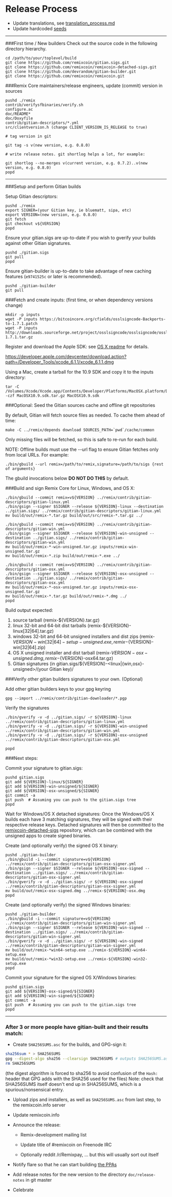 Release Process
====================

* Update translations, see [translation_process.md](https://github.com/remixcoin/remix/blob/master/doc/translation_process.md#syncing-with-transifex)
* Update hardcoded [seeds](/contrib/seeds)

* * *

###First time / New builders
Check out the source code in the following directory hierarchy.

	cd /path/to/your/toplevel/build
	git clone https://github.com/remixcoin/gitian.sigs.git
	git clone https://github.com/remixcoin/remixcoin-detached-sigs.git
	git clone https://github.com/devrandom/gitian-builder.git
	git clone https://github.com/remixcoin/remixcoin.git

###Remix Core maintainers/release engineers, update (commit) version in sources

	pushd ./remix
	contrib/verifysfbinaries/verify.sh
	configure.ac
	doc/README*
	doc/Doxyfile
	contrib/gitian-descriptors/*.yml
	src/clientversion.h (change CLIENT_VERSION_IS_RELEASE to true)

	# tag version in git

	git tag -s v(new version, e.g. 0.8.0)

	# write release notes. git shortlog helps a lot, for example:

	git shortlog --no-merges v(current version, e.g. 0.7.2)..v(new version, e.g. 0.8.0)
	popd

* * *

###Setup and perform Gitian builds

 Setup Gitian descriptors:

	pushd ./remix
	export SIGNER=(your Gitian key, ie bluematt, sipa, etc)
	export VERSION=(new version, e.g. 0.8.0)
	git fetch
	git checkout v${VERSION}
	popd

  Ensure your gitian.sigs are up-to-date if you wish to gverify your builds against other Gitian signatures.

	pushd ./gitian.sigs
	git pull
	popd

  Ensure gitian-builder is up-to-date to take advantage of new caching features (`e9741525c` or later is recommended).

	pushd ./gitian-builder
	git pull

###Fetch and create inputs: (first time, or when dependency versions change)

	mkdir -p inputs
	wget -P inputs https://bitcoincore.org/cfields/osslsigncode-Backports-to-1.7.1.patch
	wget -P inputs http://downloads.sourceforge.net/project/osslsigncode/osslsigncode/osslsigncode-1.7.1.tar.gz

 Register and download the Apple SDK: see [OS X readme](README_osx.txt) for details.

 https://developer.apple.com/devcenter/download.action?path=/Developer_Tools/xcode_6.1.1/xcode_6.1.1.dmg

 Using a Mac, create a tarball for the 10.9 SDK and copy it to the inputs directory:

	tar -C /Volumes/Xcode/Xcode.app/Contents/Developer/Platforms/MacOSX.platform/Developer/SDKs/ -czf MacOSX10.9.sdk.tar.gz MacOSX10.9.sdk

###Optional: Seed the Gitian sources cache and offline git repositories

By default, Gitian will fetch source files as needed. To cache them ahead of time:

	make -C ../remix/depends download SOURCES_PATH=`pwd`/cache/common

Only missing files will be fetched, so this is safe to re-run for each build.

NOTE: Offline builds must use the --url flag to ensure Gitian fetches only from local URLs. For example:
```
./bin/gbuild --url remix=/path/to/remix,signature=/path/to/sigs {rest of arguments}
```
The gbuild invocations below <b>DO NOT DO THIS</b> by default.

###Build and sign Remix Core for Linux, Windows, and OS X:

	./bin/gbuild --commit remix=v${VERSION} ../remix/contrib/gitian-descriptors/gitian-linux.yml
	./bin/gsign --signer $SIGNER --release ${VERSION}-linux --destination ../gitian.sigs/ ../remix/contrib/gitian-descriptors/gitian-linux.yml
	mv build/out/remix-*.tar.gz build/out/src/remix-*.tar.gz ../

	./bin/gbuild --commit remix=v${VERSION} ../remix/contrib/gitian-descriptors/gitian-win.yml
	./bin/gsign --signer $SIGNER --release ${VERSION}-win-unsigned --destination ../gitian.sigs/ ../remix/contrib/gitian-descriptors/gitian-win.yml
	mv build/out/remix-*-win-unsigned.tar.gz inputs/remix-win-unsigned.tar.gz
	mv build/out/remix-*.zip build/out/remix-*.exe ../

	./bin/gbuild --commit remix=v${VERSION} ../remix/contrib/gitian-descriptors/gitian-osx.yml
	./bin/gsign --signer $SIGNER --release ${VERSION}-osx-unsigned --destination ../gitian.sigs/ ../remix/contrib/gitian-descriptors/gitian-osx.yml
	mv build/out/remix-*-osx-unsigned.tar.gz inputs/remix-osx-unsigned.tar.gz
	mv build/out/remix-*.tar.gz build/out/remix-*.dmg ../
	popd

  Build output expected:

  1. source tarball (remix-${VERSION}.tar.gz)
  2. linux 32-bit and 64-bit dist tarballs (remix-${VERSION}-linux[32|64].tar.gz)
  3. windows 32-bit and 64-bit unsigned installers and dist zips (remix-${VERSION}-win[32|64]-setup-unsigned.exe, remix-${VERSION}-win[32|64].zip)
  4. OS X unsigned installer and dist tarball (remix-${VERSION}-osx-unsigned.dmg, remix-${VERSION}-osx64.tar.gz)
  5. Gitian signatures (in gitian.sigs/${VERSION}-<linux|{win,osx}-unsigned>/(your Gitian key)/

###Verify other gitian builders signatures to your own. (Optional)

  Add other gitian builders keys to your gpg keyring

	gpg --import ../remix/contrib/gitian-downloader/*.pgp

  Verify the signatures

	./bin/gverify -v -d ../gitian.sigs/ -r ${VERSION}-linux ../remix/contrib/gitian-descriptors/gitian-linux.yml
	./bin/gverify -v -d ../gitian.sigs/ -r ${VERSION}-win-unsigned ../remix/contrib/gitian-descriptors/gitian-win.yml
	./bin/gverify -v -d ../gitian.sigs/ -r ${VERSION}-osx-unsigned ../remix/contrib/gitian-descriptors/gitian-osx.yml

	popd

###Next steps:

Commit your signature to gitian.sigs:

	pushd gitian.sigs
	git add ${VERSION}-linux/${SIGNER}
	git add ${VERSION}-win-unsigned/${SIGNER}
	git add ${VERSION}-osx-unsigned/${SIGNER}
	git commit -a
	git push  # Assuming you can push to the gitian.sigs tree
	popd

  Wait for Windows/OS X detached signatures:
	Once the Windows/OS X builds each have 3 matching signatures, they will be signed with their respective release keys.
	Detached signatures will then be committed to the [remixcoin-detached-sigs](https://github.com/remixcoin/remixcoin-detached-sigs) repository, which can be combined with the unsigned apps to create signed binaries.

  Create (and optionally verify) the signed OS X binary:

	pushd ./gitian-builder
	./bin/gbuild -i --commit signature=v${VERSION} ../remix/contrib/gitian-descriptors/gitian-osx-signer.yml
	./bin/gsign --signer $SIGNER --release ${VERSION}-osx-signed --destination ../gitian.sigs/ ../remix/contrib/gitian-descriptors/gitian-osx-signer.yml
	./bin/gverify -v -d ../gitian.sigs/ -r ${VERSION}-osx-signed ../remix/contrib/gitian-descriptors/gitian-osx-signer.yml
	mv build/out/remix-osx-signed.dmg ../remix-${VERSION}-osx.dmg
	popd

  Create (and optionally verify) the signed Windows binaries:

	pushd ./gitian-builder
	./bin/gbuild -i --commit signature=v${VERSION} ../remix/contrib/gitian-descriptors/gitian-win-signer.yml
	./bin/gsign --signer $SIGNER --release ${VERSION}-win-signed --destination ../gitian.sigs/ ../remix/contrib/gitian-descriptors/gitian-win-signer.yml
	./bin/gverify -v -d ../gitian.sigs/ -r ${VERSION}-win-signed ../remix/contrib/gitian-descriptors/gitian-win-signer.yml
	mv build/out/remix-*win64-setup.exe ../remix-${VERSION}-win64-setup.exe
	mv build/out/remix-*win32-setup.exe ../remix-${VERSION}-win32-setup.exe
	popd

Commit your signature for the signed OS X/Windows binaries:

	pushd gitian.sigs
	git add ${VERSION}-osx-signed/${SIGNER}
	git add ${VERSION}-win-signed/${SIGNER}
	git commit -a
	git push  # Assuming you can push to the gitian.sigs tree
	popd

-------------------------------------------------------------------------

### After 3 or more people have gitian-built and their results match:

- Create `SHA256SUMS.asc` for the builds, and GPG-sign it:
```bash
sha256sum * > SHA256SUMS
gpg --digest-algo sha256 --clearsign SHA256SUMS # outputs SHA256SUMS.asc
rm SHA256SUMS
```
(the digest algorithm is forced to sha256 to avoid confusion of the `Hash:` header that GPG adds with the SHA256 used for the files)
Note: check that SHA256SUMS itself doesn't end up in SHA256SUMS, which is a spurious/nonsensical entry.

- Upload zips and installers, as well as `SHA256SUMS.asc` from last step, to the remixcoin.info server

- Update remixcoin.info

- Announce the release:
  - Remix-development mailing list

  - Update title of #remixcoin on Freenode IRC

  - Optionally reddit /r/Remixpay, ... but this will usually sort out itself

- Notify flare so that he can start building [the PPAs](https://launchpad.net/~remixcoin.info/+archive/ubuntu/remix)

- Add release notes for the new version to the directory `doc/release-notes` in git master

- Celebrate
